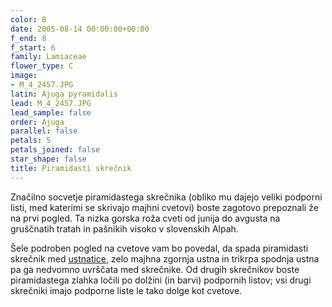 ```yaml
---
color: B
date: 2005-08-14 00:00:00+00:00
f_end: 8
f_start: 6
family: Lamiaceae
flower_type: C
image:
- M_4_2457.JPG
latin: Ajuga pyramidalis
lead: M_4_2457.JPG
lead_sample: false
order: Ajuga
parallel: false
petals: 5
petals_joined: false
star_shape: false
title: Piramidasti skrečnik
---
```

Značilno socvetje piramidastega skrečnika (obliko mu dajejo veliki podporni listi, med katerimi se skrivajo majhni cvetovi) boste zagotovo prepoznali že na prvi pogled. Ta nizka gorska roža cveti od junija do avgusta na gruščnatih tratah in pašnikih visoko v slovenskih Alpah.

Šele podroben pogled na cvetove vam bo povedal, da spada piramidasti skrečnik med [ustnatice](../family/lamiaceae/), zelo majhna zgornja ustna in trikrpa spodnja ustna pa ga nedvomno uvrščata med skrečnike. Od drugih skrečnikov boste piramidastega zlahka ločili po dolžini (in barvi) podpornih listov; vsi drugi skrečniki imajo podporne liste le tako dolge kot cvetove.
